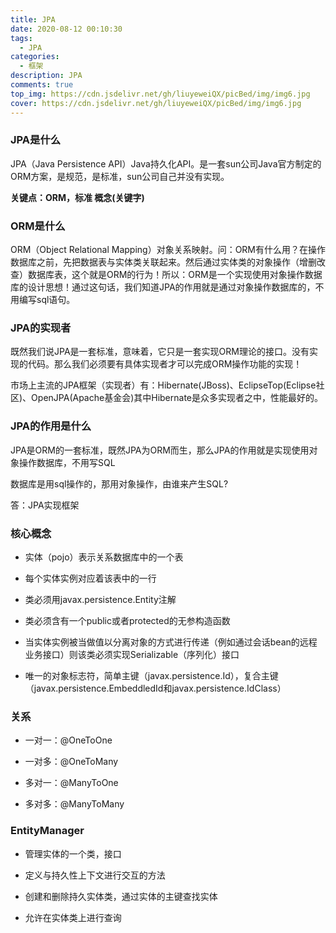 ```yaml
---
title: JPA
date: 2020-08-12 00:10:30
tags: 
  - JPA
categories: 
  - 框架
description: JPA
comments: true
top_img: https://cdn.jsdelivr.net/gh/liuyeweiQX/picBed/img/img6.jpg
cover: https://cdn.jsdelivr.net/gh/liuyeweiQX/picBed/img/img6.jpg
---
```

### JPA是什么

JPA（Java Persistence API）Java持久化API。是一套sun公司Java官方制定的ORM方案，是规范，是标准，sun公司自己并没有实现。

**关键点：ORM，标准 概念(关键字)**

### ORM是什么

ORM（Object Relational Mapping）对象关系映射。问：ORM有什么用？在操作数据库之前，先把数据表与实体类关联起来。然后通过实体类的对象操作（增删改查）数据库表，这个就是ORM的行为！所以：ORM是一个实现使用对象操作数据库的设计思想！通过这句话，我们知道JPA的作用就是通过对象操作数据库的，不用编写sql语句。

### JPA的实现者

既然我们说JPA是一套标准，意味着，它只是一套实现ORM理论的接口。没有实现的代码。那么我们必须要有具体实现者才可以完成ORM操作功能的实现！ 

市场上主流的JPA框架（实现者）有：Hibernate(JBoss)、EclipseTop(Eclipse社区)、OpenJPA(Apache基金会)其中Hibernate是众多实现者之中，性能最好的。

### JPA的作用是什么

JPA是ORM的一套标准，既然JPA为ORM而生，那么JPA的作用就是实现使用对象操作数据库，不用写SQL

数据库是用sql操作的，那用对象操作，由谁来产生SQL?

答：JPA实现框架

### 核心概念 

- 实体（pojo）表示关系数据库中的一个表

- 每个实体实例对应着该表中的一行

- 类必须用javax.persistence.Entity注解

- 类必须含有一个public或者protected的无参构造函数

- 当实体实例被当做值以分离对象的方式进行传递（例如通过会话bean的远程业务接口）则该类必须实现Serializable（序列化）接口

- 唯一的对象标志符，简单主键（javax.persistence.Id），复合主键（javax.persistence.EmbeddledId和javax.persistence.IdClass）

### 关系 

- 一对一：@OneToOne

- 一对多：@OneToMany

- 多对一：@ManyToOne

- 多对多：@ManyToMany

### EntityManager

- 管理实体的一个类，接口

- 定义与持久性上下文进行交互的方法

- 创建和删除持久实体类，通过实体的主键查找实体

- 允许在实体类上进行查询
                                                                                                                                                          